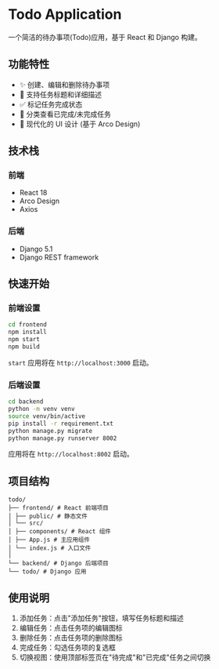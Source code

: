 # Todo Application

一个简洁的待办事项(Todo)应用，基于 React 和 Django 构建。

## 功能特性

- ✨ 创建、编辑和删除待办事项
- 📝 支持任务标题和详细描述
- ✅ 标记任务完成状态
- 🔄 分类查看已完成/未完成任务
- 💅 现代化的 UI 设计 (基于 Arco Design)

## 技术栈

### 前端

- React 18
- Arco Design
- Axios

### 后端

- Django 5.1
- Django REST framework

## 快速开始

### 前端设置

```bash
cd frontend
npm install
npm start
npm build
```

`start` 应用将在 `http://localhost:3000` 启动。

### 后端设置

```bash
cd backend
python -m venv venv
source venv/bin/active
pip install -r requirement.txt
python manage.py migrate
python manage.py runserver 8002
```

应用将在 `http://localhost:8002` 启动。

## 项目结构

```
todo/
├── frontend/ # React 前端项目
│ ├── public/ # 静态文件
│ └── src/
│ ├── components/ # React 组件
│ ├── App.js # 主应用组件
│ └── index.js # 入口文件
│
└── backend/ # Django 后端项目
└── todo/ # Django 应用
```

## 使用说明

1. 添加任务：点击"添加任务"按钮，填写任务标题和描述
2. 编辑任务：点击任务项的编辑图标
3. 删除任务：点击任务项的删除图标
4. 完成任务：勾选任务项的复选框
5. 切换视图：使用顶部标签页在"待完成"和"已完成"任务之间切换

